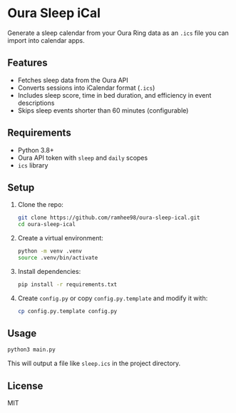 # Oura Sleep iCal

Generate a sleep calendar from your Oura Ring data as an `.ics` file you can import into calendar apps.

## Features

- Fetches sleep data from the Oura API
- Converts sessions into iCalendar format (`.ics`)
- Includes sleep score, time in bed duration, and efficiency in event descriptions
- Skips sleep events shorter than 60 minutes (configurable)

## Requirements

- Python 3.8+
- Oura API token with `sleep` and `daily` scopes
- `ics` library

## Setup

1. Clone the repo:
   ```bash
   git clone https://github.com/ramhee98/oura-sleep-ical.git
   cd oura-sleep-ical
   ```

2. Create a virtual environment:
   ```bash
   python -m venv .venv
   source .venv/bin/activate
   ```

3. Install dependencies:
   ```bash
   pip install -r requirements.txt
   ```

4. Create `config.py` or copy `config.py.template` and modify it with:
   ```bash
   cp config.py.template config.py
   ```

## Usage

```bash
python3 main.py
```

This will output a file like `sleep.ics` in the project directory.

## License

MIT
